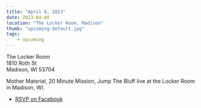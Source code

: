 ```yaml
---
title: "April 8, 2023"
date: 2023-04-08
location: "The Locker Room, Madison"
thumb: "upcoming-default.jpg"
tags: 
    - upcoming
---
```

The Locker Room<br />
1810 Roth St<br />
Madison, WI 53704</a>

Mother Material, 20 Minute Mission, Jump The Bluff live at the Locker Room in Madison, WI.

<ul>
<li><a href="https://www.facebook.com/events/708892167353462/">RSVP on Facebook</a></li>
</ul>